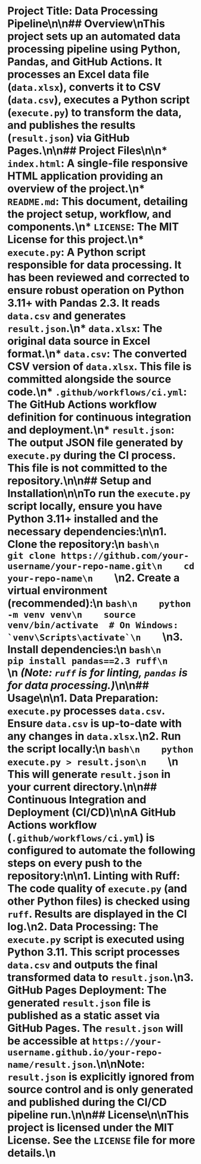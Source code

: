 # Project Title: Data Processing Pipeline\n\n## Overview\nThis project sets up an automated data processing pipeline using Python, Pandas, and GitHub Actions. It processes an Excel data file (`data.xlsx`), converts it to CSV (`data.csv`), executes a Python script (`execute.py`) to transform the data, and publishes the results (`result.json`) via GitHub Pages.\n\n## Project Files\n\n*   `index.html`: A single-file responsive HTML application providing an overview of the project.\n*   `README.md`: This document, detailing the project setup, workflow, and components.\n*   `LICENSE`: The MIT License for this project.\n*   `execute.py`: A Python script responsible for data processing. It has been reviewed and corrected to ensure robust operation on Python 3.11+ with Pandas 2.3. It reads `data.csv` and generates `result.json`.\n*   `data.xlsx`: The original data source in Excel format.\n*   `data.csv`: The converted CSV version of `data.xlsx`. This file is committed alongside the source code.\n*   `.github/workflows/ci.yml`: The GitHub Actions workflow definition for continuous integration and deployment.\n*   `result.json`: The output JSON file generated by `execute.py` during the CI process. **This file is not committed to the repository.**\n\n## Setup and Installation\n\nTo run the `execute.py` script locally, ensure you have Python 3.11+ installed and the necessary dependencies:\n\n1.  **Clone the repository:**\n    ```bash\n    git clone https://github.com/your-username/your-repo-name.git\n    cd your-repo-name\n    ```\n2.  **Create a virtual environment (recommended):**\n    ```bash\n    python -m venv venv\n    source venv/bin/activate  # On Windows: `venv\Scripts\activate`\n    ```\n3.  **Install dependencies:**\n    ```bash\n    pip install pandas==2.3 ruff\n    ```\n    *(Note: `ruff` is for linting, `pandas` is for data processing.)*\n\n## Usage\n\n1.  **Data Preparation**: `execute.py` processes `data.csv`. Ensure `data.csv` is up-to-date with any changes in `data.xlsx`.\n2.  **Run the script locally:**\n    ```bash\n    python execute.py > result.json\n    ```\n    This will generate `result.json` in your current directory.\n\n## Continuous Integration and Deployment (CI/CD)\n\nA GitHub Actions workflow (`.github/workflows/ci.yml`) is configured to automate the following steps on every push to the repository:\n\n1.  **Linting with Ruff**: The code quality of `execute.py` (and other Python files) is checked using `ruff`. Results are displayed in the CI log.\n2.  **Data Processing**: The `execute.py` script is executed using Python 3.11. This script processes `data.csv` and outputs the final transformed data to `result.json`.\n3.  **GitHub Pages Deployment**: The generated `result.json` file is published as a static asset via GitHub Pages. The `result.json` will be accessible at `https://your-username.github.io/your-repo-name/result.json`.\n\n**Note**: `result.json` is explicitly ignored from source control and is only generated and published during the CI/CD pipeline run.\n\n## License\n\nThis project is licensed under the MIT License. See the `LICENSE` file for more details.\n